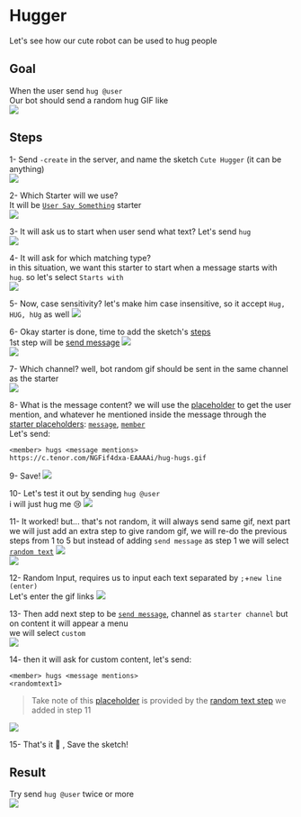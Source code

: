 # Hugger
Let's see how our cute robot can be used to hug people
## Goal
When the user send `hug @user`\
Our bot should send a random hug GIF like\
![](https://i.imgur.com/T0XXQIl.jpg)

## Steps
1- Send `-create` in the server, and name the sketch `Cute Hugger` (it can be anything)\
![](https://i.imgur.com/k1gRirY.jpg)

2- Which Starter will we use?\
It will be [`User Say Something`](../starters/userText.md) starter \
![](https://i.imgur.com/N6iobsJ.jpg)

3- It will ask us to start when user send what text? Let's send `hug`\
![](https://i.imgur.com/1FFGHsX.jpg)

4- It will ask for which matching type?\
in this situation, we want this starter to start when a message starts with `hug`. so let's select `Starts with`\
![](https://i.imgur.com/jL1h7J1.jpg)

5- Now, case sensitivity? let's make him case insensitive, so it accept `Hug, HUG, hUg` as well
![](https://i.imgur.com/M75xNul.jpg)

6- Okay starter is done, time to add the sketch's [steps](../steps/)\
1st step will be [send message](../message/sendmessage.md)
![](https://i.imgur.com/XeSVPRh.jpg)\
![](https://i.imgur.com/WOU75da.jpg)

7- Which channel? well, bot random gif should be sent in the same channel as the starter\
![](https://i.imgur.com/CjhZvIN.jpg)

8- What is the message content? we will use the [placeholder](../tutorials/placeholder.md) to get the user mention, and whatever he mentioned inside the message through the [starter placeholders](../starters/userText.md): [`message`](../placeholders/message.md), [`member`](../placeholders/member.md)\
Let's send: 
```
<member> hugs <message mentions>
https://c.tenor.com/NGFif4dxa-EAAAAi/hug-hugs.gif
```
9- Save!
![](https://i.imgur.com/nHZ2imW.jpg)

10- Let's test it out by sending `hug @user`\
i will just hug me 😢
![](https://i.imgur.com/x7wdcvJ.jpg)

11- It worked! but... that's not random, it will always send same gif, next part we will just add an extra step to give random gif, we will re-do the previous steps from 1 to 5 but instead of adding `send message` as step 1 we will select [`random text`](../steps/randomtext.md)
![](https://i.imgur.com/E33TX0w.jpg)\
![](https://i.imgur.com/0CsF31u.jpg)

12- Random Input, requires us to input each text separated by `;`+`new line (enter)`\
Let's enter the gif links
![](https://i.imgur.com/TzbiDxK.jpg)

13- Then add next step to be [`send message`](../steps/sendmessage.md), channel as `starter channel` but on content it will appear a menu\
we will select `custom`\
![](https://i.imgur.com/WRY3tCT.jpg)

14- then it will ask for custom content, let's send:
```
<member> hugs <message mentions>
<randomtext1>
```
> Take note of <randomtext1> this [placeholder](../tutorials/placeholder.md) is provided by the [random text step](../steps/randomtext.md) we added in step 11

![](https://i.imgur.com/SZ1hSaI.jpg)

15- That's it :tada: , Save the sketch!

## Result
Try send `hug @user` twice or more\
![](https://i.imgur.com/T0XXQIl.jpg)
